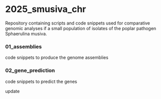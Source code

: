 # 2025_smusiva_chr

Repository containing scripts and code snippets used for comparative genomic analyses if a small population of isolates of the poplar pathogen Sphaerulina musiva.

### 01_assemblies
code snippets to produce the genome assemblies

### 02_gene_prediction
code snippets to predict the genes

update
